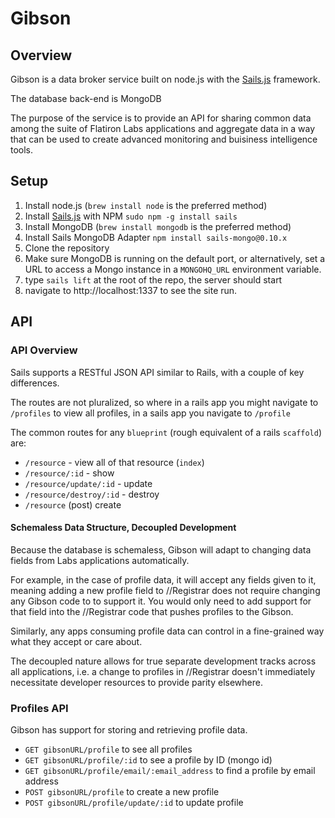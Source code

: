 # Gibson
## Overview

Gibson is a data broker service built on node.js with the [Sails.js](http://sailsjs.org) framework.

The database back-end is MongoDB

The purpose of the service is to provide an API for sharing common data
among the suite of Flatiron Labs applications and aggregate data in a
way that can be used to create advanced monitoring and buisiness
intelligence tools.

## Setup

1. Install node.js (`brew install node` is the preferred method)
2. Install [Sails.js](http://sailsjs.org) with NPM `sudo npm -g install
   sails`
3. Install MongoDB (`brew install mongodb` is the preferred method)
4. Install Sails MongoDB Adapter `npm install sails-mongo@0.10.x`
5. Clone the repository
6. Make sure MongoDB is running on the default port, or alternatively,
   set a URL to access a Mongo instance in a `MONGOHQ_URL` environment
variable.
7. type `sails lift` at the root of the repo, the server should start
8. navigate to http://localhost:1337 to see the site run.

## API

### API Overview

Sails supports a RESTful JSON API similar to Rails, with a couple of key
differences.

The routes are not pluralized, so where in a rails app you might
navigate to `/profiles` to view all profiles, in a sails app you
navigate to `/profile`

The common routes for any `blueprint` (rough equivalent of a rails
`scaffold`) are:

* `/resource` - view all of that resource (`index`)
* `/resource/:id` - show
* `/resource/update/:id` - update
* `/resource/destroy/:id` - destroy
* `/resource` (post) create

#### Schemaless Data Structure, Decoupled Development

Because the database is schemaless, Gibson will adapt to changing data
fields from Labs applications automatically. 

For example, in the case of profile data, it will accept any fields
given to it, meaning adding a new profile field to //Registrar does not
require changing any Gibson code to to support it. You would only need
to add support for that field into the //Registrar code that pushes
profiles to the Gibson.

Similarly, any apps consuming profile data can control in a fine-grained
way what they accept or care about.

The decoupled nature allows for true separate development tracks across
all applications, i.e. a change to profiles in //Registrar doesn't
immediately necessitate developer resources to provide parity elsewhere.

### Profiles API

Gibson has support for storing and retrieving profile data. 

* `GET gibsonURL/profile` to see all profiles
* `GET gibsonURL/profile/:id` to see a profile by ID (mongo id)
* `GET gibsonURL/profile/email/:email_address` to find a profile by
  email address
* `POST gibsonURL/profile` to create a new profile
* `POST gibsonURL/profile/update/:id` to update profile
